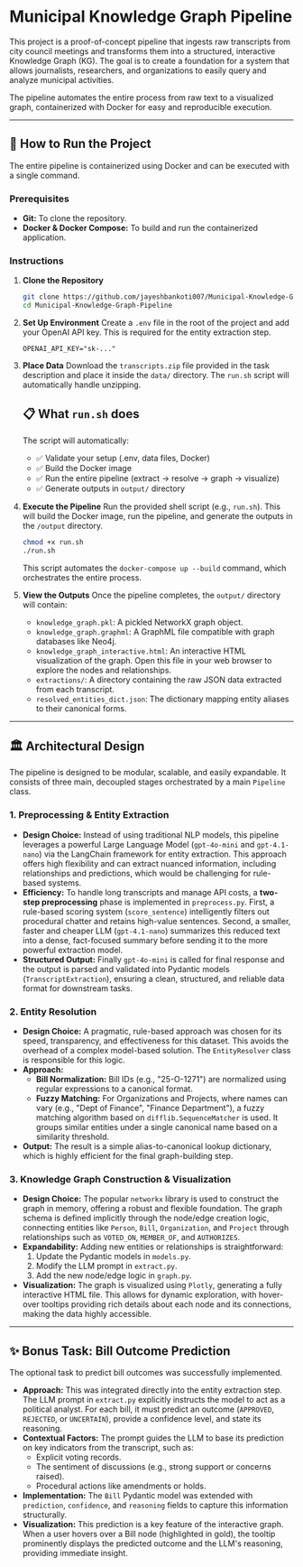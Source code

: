 # Municipal Knowledge Graph Pipeline

This project is a proof-of-concept pipeline that ingests raw transcripts from city council meetings and transforms them into a structured, interactive Knowledge Graph (KG). The goal is to create a foundation for a system that allows journalists, researchers, and organizations to easily query and analyze municipal activities.

The pipeline automates the entire process from raw text to a visualized graph, containerized with Docker for easy and reproducible execution.

---

## 🚀 How to Run the Project

The entire pipeline is containerized using Docker and can be executed with a single command.

### Prerequisites

* **Git:** To clone the repository.
* **Docker & Docker Compose:** To build and run the containerized application.

### Instructions

1.  **Clone the Repository**
    ```bash
    git clone https://github.com/jayeshbankoti007/Municipal-Knowledge-Graph-Pipeline
    cd Municipal-Knowledge-Graph-Pipeline
    ```

2.  **Set Up Environment**
    Create a `.env` file in the root of the project and add your OpenAI API key. This is required for the entity extraction step.
    ```
    OPENAI_API_KEY="sk-..."
    ```

3.  **Place Data**
    Download the `transcripts.zip` file provided in the task description and place it inside the `data/` directory. 
    The `run.sh` script will automatically handle unzipping.

    ## 📋 What `run.sh` does

    The script will automatically:
    - ✅ Validate your setup (.env, data files, Docker)
    - ✅ Build the Docker image
    - ✅ Run the entire pipeline (extract → resolve → graph → visualize)
    - ✅ Generate outputs in `output/` directory


4.  **Execute the Pipeline**
    Run the provided shell script (e.g., `run.sh`).
    This will build the Docker image, run the pipeline, and generate the outputs in the `/output` directory.
    ```bash
    chmod +x run.sh
    ./run.sh
    ```
    This script automates the `docker-compose up --build` command, which orchestrates the entire process.

5.  **View the Outputs**
    Once the pipeline completes, the `output/` directory will contain:
    * `knowledge_graph.pkl`: A pickled NetworkX graph object.
    * `knowledge_graph.graphml`: A GraphML file compatible with graph databases like Neo4j.
    * `knowledge_graph_interactive.html`: An interactive HTML visualization of the graph. Open this file in your web browser to explore the nodes and relationships.
    * `extractions/`: A directory containing the raw JSON data extracted from each transcript.
    * `resolved_entities_dict.json`: The dictionary mapping entity aliases to their canonical forms.

---

## 🏛️ Architectural Design

The pipeline is designed to be modular, scalable, and easily expandable. It consists of three main, decoupled stages orchestrated by a main `Pipeline` class.

### 1. Preprocessing & Entity Extraction

* **Design Choice:** Instead of using traditional NLP models, this pipeline leverages a powerful Large Language Model (`gpt-4o-mini` and `gpt-4.1-nano`) via the LangChain framework for entity extraction. This approach offers high flexibility and can extract nuanced information, including relationships and predictions, which would be challenging for rule-based systems.
* **Efficiency:** To handle long transcripts and manage API costs, a **two-step preprocessing** phase is implemented in `preprocess.py`. First, a rule-based scoring system (`score_sentence`) intelligently filters out procedural chatter and retains high-value sentences. Second, a smaller, faster and cheaper LLM (`gpt-4.1-nano`) summarizes this reduced text into a dense, fact-focused summary before sending it to the more powerful extraction model.
* **Structured Output:** Finally `gpt-4o-mini` is called for final response and the output is parsed and validated into Pydantic models (`TranscriptExtraction`), ensuring a clean, structured, and reliable data format for downstream tasks.


### 2. Entity Resolution

* **Design Choice:** A pragmatic, rule-based approach was chosen for its speed, transparency, and effectiveness for this dataset. This avoids the overhead of a complex model-based solution. The `EntityResolver` class is responsible for this logic.
* **Approach:**
    * **Bill Normalization:** Bill IDs (e.g., "25-O-1271") are normalized using regular expressions to a canonical format.
    * **Fuzzy Matching:** For Organizations and Projects, where names can vary (e.g., "Dept of Finance", "Finance Department"), a fuzzy matching algorithm based on `difflib.SequenceMatcher` is used. It groups similar entities under a single canonical name based on a similarity threshold.
* **Output:** The result is a simple alias-to-canonical lookup dictionary, which is highly efficient for the final graph-building step.

### 3. Knowledge Graph Construction & Visualization

* **Design Choice:** The popular `networkx` library is used to construct the graph in memory, offering a robust and flexible foundation. The graph schema is defined implicitly through the node/edge creation logic, connecting entities like `Person`, `Bill`, `Organization`, and `Project` through relationships such as `VOTED_ON`, `MEMBER_OF`, and `AUTHORIZES`.
* **Expandability:** Adding new entities or relationships is straightforward:
    1.  Update the Pydantic models in `models.py`.
    2.  Modify the LLM prompt in `extract.py`.
    3.  Add the new node/edge logic in `graph.py`.
* **Visualization:** The graph is visualized using `Plotly`, generating a fully interactive HTML file. This allows for dynamic exploration, with hover-over tooltips providing rich details about each node and its connections, making the data highly accessible.

---

## ✨ Bonus Task: Bill Outcome Prediction

The optional task to predict bill outcomes was successfully implemented.

* **Approach:** This was integrated directly into the entity extraction step. The LLM prompt in `extract.py` explicitly instructs the model to act as a political analyst. For each bill, it must predict an outcome (`APPROVED`, `REJECTED`, or `UNCERTAIN`), provide a confidence level, and state its reasoning.
* **Contextual Factors:** The prompt guides the LLM to base its prediction on key indicators from the transcript, such as:
    * Explicit voting records.
    * The sentiment of discussions (e.g., strong support or concerns raised).
    * Procedural actions like amendments or holds.
* **Implementation:** The `Bill` Pydantic model was extended with `prediction`, `confidence`, and `reasoning` fields to capture this information structurally.
* **Visualization:** This prediction is a key feature of the interactive graph. When a user hovers over a Bill node (highlighted in gold), the tooltip prominently displays the predicted outcome and the LLM's reasoning, providing immediate insight.
